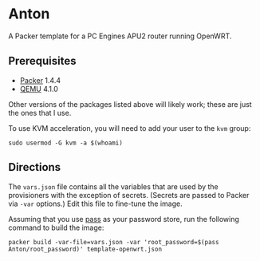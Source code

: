 # Anton

A Packer template for a PC Engines APU2 router running OpenWRT.

## Prerequisites

- [Packer] 1.4.4
- [QEMU] 4.1.0

Other versions of the packages listed above will likely work; these are just the ones that I use.

To use KVM acceleration, you will need to add your user to the `kvm` group:

```console
sudo usermod -G kvm -a $(whoami)
```

## Directions

The `vars.json` file contains all the variables that are used by the provisioners with the
exception of secrets. (Secrets are passed to Packer via `-var` options.) Edit this file to
fine-tune the image.

Assuming that you use [pass] as your password store, run the following command to build the image:

```console
packer build -var-file=vars.json -var 'root_password=$(pass Anton/root_password)' template-openwrt.json
```

[Packer]: https://www.packer.io/
[QEMU]: https://www.qemu.org/
[pass]: https://www.passwordstore.org/
